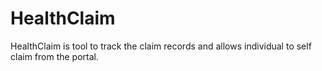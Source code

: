 # HealthClaim
HealthClaim is tool to track the claim records and allows individual to self claim from the portal.
